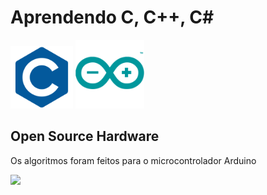 # Aprendendo C, C++, C#

<div>
  <img src="https://github.com/devicons/devicon/blob/2ae2a900d2f041da66e950e4d48052658d850630/icons/c/c-plain.svg" height=100px alight="center">
  
  <img src="https://github.com/devicons/devicon/blob/2ae2a900d2f041da66e950e4d48052658d850630/icons/arduino/arduino-original.svg" height=110px alight="center">
</div>

<h2>Open Source Hardware</h2>
<p>Os algoritmos foram feitos para o microcontrolador Arduino</p>

<div>
  <img src="https://vs.co/6adabfb9">
</div>
